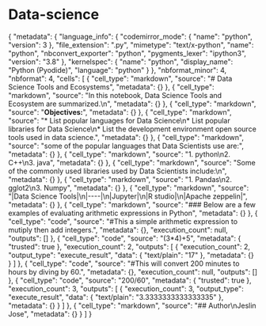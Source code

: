 # Data-science
{
  "metadata": {
    "language_info": {
      "codemirror_mode": {
        "name": "python",
        "version": 3
      },
      "file_extension": ".py",
      "mimetype": "text/x-python",
      "name": "python",
      "nbconvert_exporter": "python",
      "pygments_lexer": "ipython3",
      "version": "3.8"
    },
    "kernelspec": {
      "name": "python",
      "display_name": "Python (Pyodide)",
      "language": "python"
    }
  },
  "nbformat_minor": 4,
  "nbformat": 4,
  "cells": [
    {
      "cell_type": "markdown",
      "source": "# Data Science Tools and Ecosystems",
      "metadata": {}
    },
    {
      "cell_type": "markdown",
      "source": "In this notebook, Data Science Tools and Ecosystem are summarized.\n",
      "metadata": {}
    },
    {
      "cell_type": "markdown",
      "source": "**Objectives:**",
      "metadata": {}
    },
    {
      "cell_type": "markdown",
      "source": "* List popular languages for Data Science\n* List popular libraries for Data Science\n* List the development environment open source tools used in data science.",
      "metadata": {}
    },
    {
      "cell_type": "markdown",
      "source": "some of the popular languages that Data Scientists use are:",
      "metadata": {}
    },
    {
      "cell_type": "markdown",
      "source": "1. python\n2. C++\n3. java",
      "metadata": {}
    },
    {
      "cell_type": "markdown",
      "source": "Some of the commonly used libraries used by Data Scientists include:\n",
      "metadata": {}
    },
    {
      "cell_type": "markdown",
      "source": "1. Pandas\n2. gglot2\n3. Numpy",
      "metadata": {}
    },
    {
      "cell_type": "markdown",
      "source": "|Data Science Tools|\n|----|\n|Jupyter|\n|R studio|\n|Apache zeppelin|",
      "metadata": {}
    },
    {
      "cell_type": "markdown",
      "source": "### Below are a few examples of evaluating arithmetic expressions in Python",
      "metadata": {}
    },
    {
      "cell_type": "code",
      "source": "#This a simple arithmetic expression to mutiply then add integers.",
      "metadata": {},
      "execution_count": null,
      "outputs": []
    },
    {
      "cell_type": "code",
      "source": "(3*4)+5",
      "metadata": {
        "trusted": true
      },
      "execution_count": 2,
      "outputs": [
        {
          "execution_count": 2,
          "output_type": "execute_result",
          "data": {
            "text/plain": "17"
          },
          "metadata": {}
        }
      ]
    },
    {
      "cell_type": "code",
      "source": "#This will convert 200 minutes to hours by diving by 60.",
      "metadata": {},
      "execution_count": null,
      "outputs": []
    },
    {
      "cell_type": "code",
      "source": "200/60",
      "metadata": {
        "trusted": true
      },
      "execution_count": 3,
      "outputs": [
        {
          "execution_count": 3,
          "output_type": "execute_result",
          "data": {
            "text/plain": "3.3333333333333335"
          },
          "metadata": {}
        }
      ]
    },
    {
      "cell_type": "markdown",
      "source": "## Author\nJeslin Jose",
      "metadata": {}
    }
  ]
}
